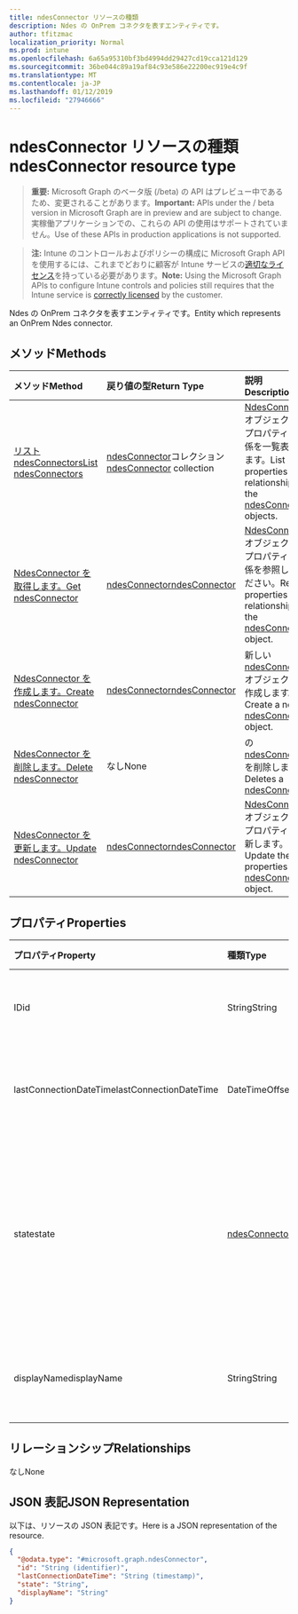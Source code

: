 ```yaml
---
title: ndesConnector リソースの種類
description: Ndes の OnPrem コネクタを表すエンティティです。
author: tfitzmac
localization_priority: Normal
ms.prod: intune
ms.openlocfilehash: 6a65a95310bf3bd4994dd29427cd19cca121d129
ms.sourcegitcommit: 36be044c89a19af84c93e586e22200ec919e4c9f
ms.translationtype: MT
ms.contentlocale: ja-JP
ms.lasthandoff: 01/12/2019
ms.locfileid: "27946666"
---
```

# <a name="ndesconnector-resource-type"></a><span data-ttu-id="371b7-103">ndesConnector リソースの種類</span><span class="sxs-lookup"><span data-stu-id="371b7-103">ndesConnector resource type</span></span>

> <span data-ttu-id="371b7-104">**重要:** Microsoft Graph のベータ版 (/beta) の API はプレビュー中であるため、変更されることがあります。</span><span class="sxs-lookup"><span data-stu-id="371b7-104">**Important:** APIs under the / beta version in Microsoft Graph are in preview and are subject to change.</span></span> <span data-ttu-id="371b7-105">実稼働アプリケーションでの、これらの API の使用はサポートされていません。</span><span class="sxs-lookup"><span data-stu-id="371b7-105">Use of these APIs in production applications is not supported.</span></span>

> <span data-ttu-id="371b7-106">**注:** Intune のコントロールおよびポリシーの構成に Microsoft Graph API を使用するには、これまでどおりに顧客が Intune サービスの[適切なライセンス](https://go.microsoft.com/fwlink/?linkid=839381)を持っている必要があります。</span><span class="sxs-lookup"><span data-stu-id="371b7-106">**Note:** Using the Microsoft Graph APIs to configure Intune controls and policies still requires that the Intune service is [correctly licensed](https://go.microsoft.com/fwlink/?linkid=839381) by the customer.</span></span>

<span data-ttu-id="371b7-107">Ndes の OnPrem コネクタを表すエンティティです。</span><span class="sxs-lookup"><span data-stu-id="371b7-107">Entity which represents an OnPrem Ndes connector.</span></span>
## <a name="methods"></a><span data-ttu-id="371b7-108">メソッド</span><span class="sxs-lookup"><span data-stu-id="371b7-108">Methods</span></span>
|<span data-ttu-id="371b7-109">メソッド</span><span class="sxs-lookup"><span data-stu-id="371b7-109">Method</span></span>|<span data-ttu-id="371b7-110">戻り値の型</span><span class="sxs-lookup"><span data-stu-id="371b7-110">Return Type</span></span>|<span data-ttu-id="371b7-111">説明</span><span class="sxs-lookup"><span data-stu-id="371b7-111">Description</span></span>|
|:---|:---|:---|
|[<span data-ttu-id="371b7-112">リスト ndesConnectors</span><span class="sxs-lookup"><span data-stu-id="371b7-112">List ndesConnectors</span></span>](../api/intune-deviceconfig-ndesconnector-list.md)|<span data-ttu-id="371b7-113">[ndesConnector](../resources/intune-deviceconfig-ndesconnector.md)コレクション</span><span class="sxs-lookup"><span data-stu-id="371b7-113">[ndesConnector](../resources/intune-deviceconfig-ndesconnector.md) collection</span></span>|<span data-ttu-id="371b7-114">[NdesConnector](../resources/intune-deviceconfig-ndesconnector.md)オブジェクトのプロパティと関係を一覧表示します。</span><span class="sxs-lookup"><span data-stu-id="371b7-114">List properties and relationships of the [ndesConnector](../resources/intune-deviceconfig-ndesconnector.md) objects.</span></span>|
|[<span data-ttu-id="371b7-115">NdesConnector を取得します。</span><span class="sxs-lookup"><span data-stu-id="371b7-115">Get ndesConnector</span></span>](../api/intune-deviceconfig-ndesconnector-get.md)|[<span data-ttu-id="371b7-116">ndesConnector</span><span class="sxs-lookup"><span data-stu-id="371b7-116">ndesConnector</span></span>](../resources/intune-deviceconfig-ndesconnector.md)|<span data-ttu-id="371b7-117">[NdesConnector](../resources/intune-deviceconfig-ndesconnector.md)オブジェクトのプロパティと関係を参照してください。</span><span class="sxs-lookup"><span data-stu-id="371b7-117">Read properties and relationships of the [ndesConnector](../resources/intune-deviceconfig-ndesconnector.md) object.</span></span>|
|[<span data-ttu-id="371b7-118">NdesConnector を作成します。</span><span class="sxs-lookup"><span data-stu-id="371b7-118">Create ndesConnector</span></span>](../api/intune-deviceconfig-ndesconnector-create.md)|[<span data-ttu-id="371b7-119">ndesConnector</span><span class="sxs-lookup"><span data-stu-id="371b7-119">ndesConnector</span></span>](../resources/intune-deviceconfig-ndesconnector.md)|<span data-ttu-id="371b7-120">新しい[ndesConnector](../resources/intune-deviceconfig-ndesconnector.md)オブジェクトを作成します。</span><span class="sxs-lookup"><span data-stu-id="371b7-120">Create a new [ndesConnector](../resources/intune-deviceconfig-ndesconnector.md) object.</span></span>|
|[<span data-ttu-id="371b7-121">NdesConnector を削除します。</span><span class="sxs-lookup"><span data-stu-id="371b7-121">Delete ndesConnector</span></span>](../api/intune-deviceconfig-ndesconnector-delete.md)|<span data-ttu-id="371b7-122">なし</span><span class="sxs-lookup"><span data-stu-id="371b7-122">None</span></span>|<span data-ttu-id="371b7-123">の[ndesConnector](../resources/intune-deviceconfig-ndesconnector.md)を削除します。</span><span class="sxs-lookup"><span data-stu-id="371b7-123">Deletes a [ndesConnector](../resources/intune-deviceconfig-ndesconnector.md).</span></span>|
|[<span data-ttu-id="371b7-124">NdesConnector を更新します。</span><span class="sxs-lookup"><span data-stu-id="371b7-124">Update ndesConnector</span></span>](../api/intune-deviceconfig-ndesconnector-update.md)|[<span data-ttu-id="371b7-125">ndesConnector</span><span class="sxs-lookup"><span data-stu-id="371b7-125">ndesConnector</span></span>](../resources/intune-deviceconfig-ndesconnector.md)|<span data-ttu-id="371b7-126">[NdesConnector](../resources/intune-deviceconfig-ndesconnector.md)オブジェクトのプロパティを更新します。</span><span class="sxs-lookup"><span data-stu-id="371b7-126">Update the properties of a [ndesConnector](../resources/intune-deviceconfig-ndesconnector.md) object.</span></span>|

## <a name="properties"></a><span data-ttu-id="371b7-127">プロパティ</span><span class="sxs-lookup"><span data-stu-id="371b7-127">Properties</span></span>
|<span data-ttu-id="371b7-128">プロパティ</span><span class="sxs-lookup"><span data-stu-id="371b7-128">Property</span></span>|<span data-ttu-id="371b7-129">種類</span><span class="sxs-lookup"><span data-stu-id="371b7-129">Type</span></span>|<span data-ttu-id="371b7-130">説明</span><span class="sxs-lookup"><span data-stu-id="371b7-130">Description</span></span>|
|:---|:---|:---|
|<span data-ttu-id="371b7-131">ID</span><span class="sxs-lookup"><span data-stu-id="371b7-131">id</span></span>|<span data-ttu-id="371b7-132">String</span><span class="sxs-lookup"><span data-stu-id="371b7-132">String</span></span>|<span data-ttu-id="371b7-133">NDES のコネクタのキー。</span><span class="sxs-lookup"><span data-stu-id="371b7-133">The key of the NDES Connector.</span></span>|
|<span data-ttu-id="371b7-134">lastConnectionDateTime</span><span class="sxs-lookup"><span data-stu-id="371b7-134">lastConnectionDateTime</span></span>|<span data-ttu-id="371b7-135">DateTimeOffset</span><span class="sxs-lookup"><span data-stu-id="371b7-135">DateTimeOffset</span></span>|<span data-ttu-id="371b7-136">Ndes コネクタの前回の接続</span><span class="sxs-lookup"><span data-stu-id="371b7-136">Last connection time for the Ndes Connector</span></span>|
|<span data-ttu-id="371b7-137">state</span><span class="sxs-lookup"><span data-stu-id="371b7-137">state</span></span>|[<span data-ttu-id="371b7-138">ndesConnectorState</span><span class="sxs-lookup"><span data-stu-id="371b7-138">ndesConnectorState</span></span>](../resources/intune-deviceconfig-ndesconnectorstate.md)|<span data-ttu-id="371b7-139">Ndes のコネクタの状態です。</span><span class="sxs-lookup"><span data-stu-id="371b7-139">Ndes Connector Status.</span></span> <span data-ttu-id="371b7-140">可能な値は、`none`、`active`、`inactive` です。</span><span class="sxs-lookup"><span data-stu-id="371b7-140">Possible values are: `none`, `active`, `inactive`.</span></span>|
|<span data-ttu-id="371b7-141">displayName</span><span class="sxs-lookup"><span data-stu-id="371b7-141">displayName</span></span>|<span data-ttu-id="371b7-142">String</span><span class="sxs-lookup"><span data-stu-id="371b7-142">String</span></span>|<span data-ttu-id="371b7-143">Ndes のコネクタの表示名。</span><span class="sxs-lookup"><span data-stu-id="371b7-143">The friendly name of the Ndes Connector.</span></span>|

## <a name="relationships"></a><span data-ttu-id="371b7-144">リレーションシップ</span><span class="sxs-lookup"><span data-stu-id="371b7-144">Relationships</span></span>
<span data-ttu-id="371b7-145">なし</span><span class="sxs-lookup"><span data-stu-id="371b7-145">None</span></span>
## <a name="json-representation"></a><span data-ttu-id="371b7-146">JSON 表記</span><span class="sxs-lookup"><span data-stu-id="371b7-146">JSON Representation</span></span>
<span data-ttu-id="371b7-147">以下は、リソースの JSON 表記です。</span><span class="sxs-lookup"><span data-stu-id="371b7-147">Here is a JSON representation of the resource.</span></span>
<!-- {
  "blockType": "resource",
  "keyProperty": "id",
  "@odata.type": "microsoft.graph.ndesConnector"
}
-->
``` json
{
  "@odata.type": "#microsoft.graph.ndesConnector",
  "id": "String (identifier)",
  "lastConnectionDateTime": "String (timestamp)",
  "state": "String",
  "displayName": "String"
}
```





